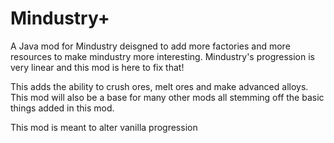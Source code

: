 # Mindustry+
A Java mod for Mindustry deisgned to add more factories and more resources to make mindustry more interesting. Mindustry's progression is very linear and this mod is here to fix that!

This adds the ability to crush ores, melt ores and make advanced alloys. This mod will also be a base for many other mods all stemming off the basic things added in this mod.

This mod is meant to alter vanilla progression